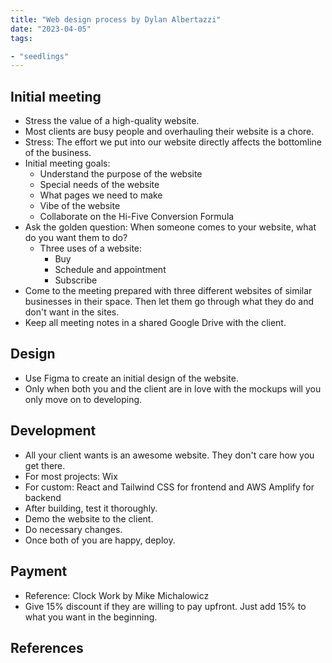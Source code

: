 ```yaml
---
title: "Web design process by Dylan Albertazzi"
date: "2023-04-05"
tags:

- "seedlings"
---
```


## Initial meeting

- Stress the value of a high-quality website.
- Most clients are busy people and overhauling their website is a chore.
- Stress: The effort we put into our website directly affects the bottomline of the business.
- Initial meeting goals:
	- Understand the purpose of the website
	- Special needs of the website
	- What pages we need to make
	- Vibe of the website
	- Collaborate on the Hi-Five Conversion Formula
- Ask the golden question: When someone comes to your website, what do you want them to do?
	- Three uses of a website:
		- Buy
		- Schedule and appointment
		- Subscribe
- Come to the meeting prepared with three different websites of similar businesses in their space. Then let them go through what they do and don't want in the sites.
- Keep all meeting notes in a shared Google Drive with the client.

## Design

- Use Figma to create an initial design of the website.
- Only when both you and the client are in love with the mockups will you only move on to developing.

## Development

- All your client wants is an awesome website. They don't care how you get there.
- For most projects: Wix
- For custom: React and Tailwind CSS for frontend and AWS Amplify for backend
- After building, test it thoroughly.
- Demo the website to the client.
- Do necessary changes.
- Once both of you are happy, deploy.

## Payment

- Reference: Clock Work by Mike Michalowicz
- Give 15% discount if they are willing to pay upfront. Just add 15% to what you want in the beginning.

## References
